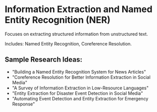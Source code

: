 # Information Extraction and Named Entity Recognition (NER)

Focuses on extracting structured information from unstructured text.

Includes: Named Entity Recognition, Coreference Resolution.

## **Sample Research Ideas:**
- "Building a Named Entity Recognition System for News Articles"
- "Coreference Resolution for Better Information Extraction in Social Media"
- "A Survey of Information Extraction in Low-Resource Languages"
- "Entity Extraction for Disaster Event Detection in Social Media"
- "Automating Event Detection and Entity Extraction for Emergency Response"
